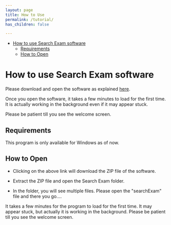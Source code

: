 ```yaml
---
layout: page
title: How to Use
permalink: /tutorial/
has_children: false

---
```

- [How to use Search Exam software](#how-to-use-search-exam-software)
  - [Requirements](#requirements)
  - [How to Open](#how-to-open)

# How to use Search Exam software

Please download and open the software as explained [here](../download).

Once you open the software, it takes a few minutes to load for the first time. It is actually working in the background even if it may appear stuck. 

Please be patient till you see the welcome screen.


<!-- For Macbook, please [click here](). -->

## Requirements
This program is only available for Windows as of now.


## How to Open

- Clicking on the above link will download the ZIP file of the software.

- Extract the ZIP file and open the Search Exam folder.

- In the folder, you will see multiple files. Please open the "searchExam" file and there you go....

It takes a few minutes for the program to load for the first time. It may appear stuck, but actually it is working in the background. Please be patient till you see the welcome screen.
